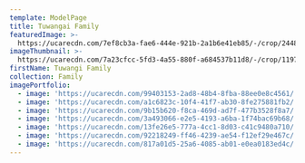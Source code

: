 ```yaml
---
template: ModelPage
title: Tuwangai Family
featuredImage: >-
  https://ucarecdn.com/7ef8cb3a-fae6-444e-921b-2a1b6e41eb85/-/crop/2448x1235/0,0/-/preview/
imageThumbnail: >-
  https://ucarecdn.com/7a23cfcc-5fd3-4a55-880f-a684537b11d8/-/crop/1197x1651/215,287/-/preview/
firstName: Tuwangi Family
collection: Family
imagePortfolio:
  - image: 'https://ucarecdn.com/99403153-2ad8-48b4-8fba-88ee0e8c4561/'
  - image: 'https://ucarecdn.com/a1c6823c-10f4-41f7-ab30-8fe275881fb2/'
  - image: 'https://ucarecdn.com/9b15b620-f8ca-469d-ad7f-477b3528f8a7/'
  - image: 'https://ucarecdn.com/3a493066-e2e5-4193-a6ba-1f74bac69b68/'
  - image: 'https://ucarecdn.com/13fe26e5-777a-4cc1-8d03-c41c9480a710/'
  - image: 'https://ucarecdn.com/92218249-ff46-4239-ae54-f12ef29e467c/'
  - image: 'https://ucarecdn.com/817a01d5-25a6-4085-ab01-e0ea0183ed4c/'
---
```


